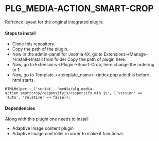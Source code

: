 # PLG_MEDIA-ACTION_SMART-CROP

Refrence layout for the original integrated plugin.

#### Steps to install

- Clone this repository.
- Copy the path of the plugin.
- Now in the admin-panel for Joomla 4X, go to Extensions->Manage->Install->Install from folder Copy the path of plugin here.
- Now, go to Extensions->Plugin->Smart-Crop, here change the ordering to 1.
- Now, go to Template-><template_name>->index.php add this before html starts.
```
HTMLHelper::_('script', 'media/plg_media-action_smartcrop/responsifyjs/responsify.min.js', ['version' => 'auto', 'relative' => false]);
```

#### Dependencies 

Along with this plugin one needs to install
- Adaptive Image content plugin
- Adaptive Image controller
in order to make it functional.